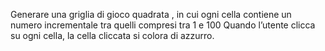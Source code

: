 Generare una griglia di gioco quadrata , in cui ogni cella contiene un numero incrementale tra quelli compresi tra 1 e 100
Quando l’utente clicca su ogni cella, la cella cliccata si colora di azzurro.
